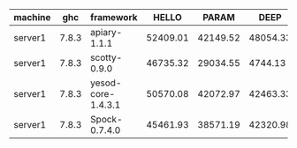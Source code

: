 |machine  |ghc    |framework         |HELLO   |PARAM   |DEEP    |AFTER_DEEP|
|---------|-------|------------------|--------|--------|--------|----------|
|server1  |7.8.3  |apiary-1.1.1      |52409.01|42149.52|48054.33|55067.85  |
|server1  |7.8.3  |scotty-0.9.0      |46735.32|29034.55|4744.13 |16226.90  |
|server1  |7.8.3  |yesod-core-1.4.3.1|50570.08|42072.97|42463.33|52852.78  |
|server1  |7.8.3  |Spock-0.7.4.0     |45461.93|38571.19|42320.98|47458.84  |
